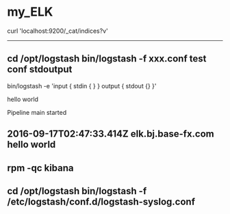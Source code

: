 # my_ELK

curl 'localhost:9200/_cat/indices?v'

---------
cd /opt/logstash 
bin/logstash -f xxx.conf   test conf stdoutput
-------------
bin/logstash -e 'input { stdin { } } output { stdout {} }'

hello world 

Pipeline main started

2016-09-17T02:47:33.414Z elk.bj.base-fx.com hello world
-------------------
rpm -qc kibana
------------
cd /opt/logstash
bin/logstash -f /etc/logstash/conf.d/logstash-syslog.conf
-------------
